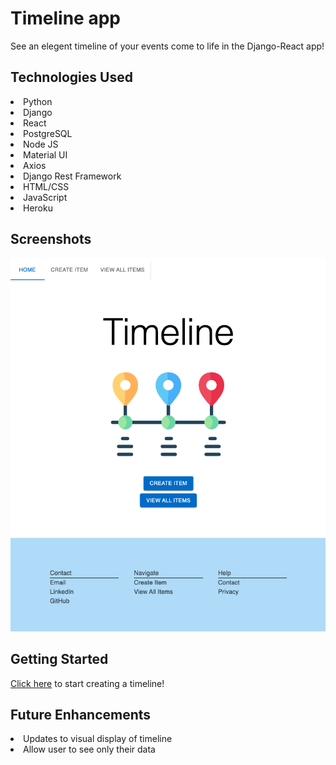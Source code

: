 # Timeline app

See an elegent timeline of your events come to life in the Django-React app!

## Technologies Used
<li>Python</li>
<li>Django</li>
<li>React</li>
<li>PostgreSQL</li>
<li>Node JS</li>
<li>Material UI</li>
<li>Axios</li>
<li>Django Rest Framework</li>
<li>HTML/CSS</li>
<li>JavaScript</li>
<li>Heroku</li>

## Screenshots
<p align="center">
<img src="https://github.com/laurakelly1/virtual-timeline/blob/main/src/images/Screen%20Shot%202022-07-19%20at%207.06.46%20pm.png?raw=true"/>
</p>

## Getting Started
<a href="https://virtual-timeline.herokuapp.com/" target="_blank">Click here</a> to start creating a timeline!

## Future Enhancements
<li>Updates to visual display of timeline </li>
<li>Allow user to see only their data </li>
